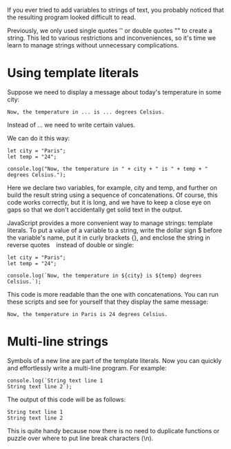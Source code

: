 If you ever tried to add variables to strings of text, you probably noticed that the resulting program looked difficult to read.

Previously, we only used single quotes '' or double quotes "" to create a string. This led to various restrictions and inconveniences, so it's time we learn to manage strings without unnecessary complications.

# Using template literals
Suppose we need to display a message about today's temperature in some city:
```
Now, the temperature in ... is ... degrees Celsius.
```
Instead of ... we need to write certain values.

We can do it this way:
```
let city = "Paris";
let temp = "24";

console.log("Now, the temperature in " + city + " is " + temp + " degrees Celsius.");
```
Here we declare two variables, for example, city and temp, and further on build the result string using a sequence of concatenations. Of course, this code works correctly, but it is long, and we have to keep a close eye on gaps so that we don't accidentally get solid text in the output.

JavaScript provides a more convenient way to manage strings: template literals. To put a value of a variable to a string, write the dollar sign $ before the variable's name, put it in curly brackets {}, and enclose the string in reverse quotes ` ` instead of double or single:
```
let city = "Paris";
let temp = "24";
 
console.log(`Now, the temperature in ${city} is ${temp} degrees Celsius.`);
```
This code is more readable than the one with concatenations. You can run these scripts and see for yourself that they display the same message:
```
Now, the temperature in Paris is 24 degrees Celsius.
```

# Multi-line strings
Symbols of a new line are part of the template literals. Now you can quickly and effortlessly write a multi-line program. For example:
```
console.log(`String text line 1
String text line 2`);
```
The output of this code will be as follows:
```
String text line 1
String text line 2
```
This is quite handy because now there is no need to duplicate functions or puzzle over where to put line break characters (\n).

